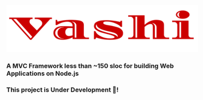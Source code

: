 ### <img src="./VashiComplete.svg">
### A MVC Framework less than ~150 sloc for building Web Applications on Node.js

### This project is Under Development 👷!
